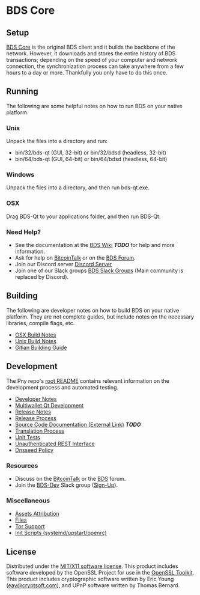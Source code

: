 BDS Core
=====================

Setup
---------------------
[BDS Core](http://bds.org/wallet) is the original BDS client and it builds the backbone of the network. However, it downloads and stores the entire history of BDS transactions; depending on the speed of your computer and network connection, the synchronization process can take anywhere from a few hours to a day or more. Thankfully you only have to do this once.

Running
---------------------
The following are some helpful notes on how to run BDS on your native platform.

### Unix

Unpack the files into a directory and run:

- bin/32/bds-qt (GUI, 32-bit) or bin/32/bdsd (headless, 32-bit)
- bin/64/bds-qt (GUI, 64-bit) or bin/64/bdsd (headless, 64-bit)

### Windows

Unpack the files into a directory, and then run bds-qt.exe.

### OSX

Drag BDS-Qt to your applications folder, and then run BDS-Qt.

### Need Help?

* See the documentation at the [BDS Wiki](https://en.bitcoin.it/wiki/Main_Page) ***TODO***
for help and more information.
* Ask for help on [BitcoinTalk](https://bitcointalk.org/index.php?topic=1262920.0) or on the [BDS Forum](http://forum.bds.org/).
* Join our Discord server [Discord Server](https://discord.bds.org)
* Join one of our Slack groups [BDS Slack Groups](https://bds.org/slack-logins/) (Main community is replaced by Discord).

Building
---------------------
The following are developer notes on how to build BDS on your native platform. They are not complete guides, but include notes on the necessary libraries, compile flags, etc.

- [OSX Build Notes](build-osx.md)
- [Unix Build Notes](build-unix.md)
- [Gitian Building Guide](gitian-building.md)

Development
---------------------
The Pny repo's [root README](https://github.com/BendosTeam/BDS/blob/master/README.md) contains relevant information on the development process and automated testing.

- [Developer Notes](developer-notes.md)
- [Multiwallet Qt Development](multiwallet-qt.md)
- [Release Notes](release-notes.md)
- [Release Process](release-process.md)
- [Source Code Documentation (External Link)](https://dev.visucore.com/bitcoin/doxygen/) ***TODO***
- [Translation Process](translation_process.md)
- [Unit Tests](unit-tests.md)
- [Unauthenticated REST Interface](REST-interface.md)
- [Dnsseed Policy](dnsseed-policy.md)

### Resources

* Discuss on the [BitcoinTalk](https://bitcointalk.org/index.php?topic=1262920.0) or the [BDS](http://forum.bds.org/) forum.
* Join the [BDS-Dev](https://bds-dev.slack.com/) Slack group ([Sign-Up](https://bds-dev.herokuapp.com/)).

### Miscellaneous
- [Assets Attribution](assets-attribution.md)
- [Files](files.md)
- [Tor Support](tor.md)
- [Init Scripts (systemd/upstart/openrc)](init.md)

License
---------------------
Distributed under the [MIT/X11 software license](http://www.opensource.org/licenses/mit-license.php).
This product includes software developed by the OpenSSL Project for use in the [OpenSSL Toolkit](https://www.openssl.org/). This product includes
cryptographic software written by Eric Young ([eay@cryptsoft.com](mailto:eay@cryptsoft.com)), and UPnP software written by Thomas Bernard.
